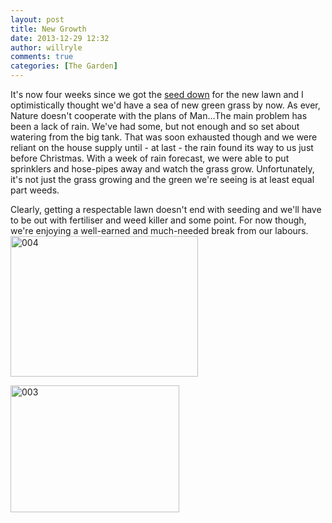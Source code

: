 ```yaml
---
layout: post
title: New Growth
date: 2013-12-29 12:32
author: willryle
comments: true
categories: [The Garden]
---
```

It's now four weeks since we got the <a title="Seeding" href="http://willryle.wordpress.com/2013/12/02/seeding/" target="_blank">seed down</a> for the new lawn and I optimistically thought we'd have a sea of new green grass by now. As ever, Nature doesn't cooperate with the plans of Man...<!--more-->The main problem has been a lack of rain. We've had some, but not enough and so set about watering from the big tank. That was soon exhausted though and we were reliant on the house supply until - at last - the rain found its way to us just before Christmas. With a week of rain forecast, we were able to put sprinklers and hose-pipes away and watch the grass grow. Unfortunately, it's not just the grass growing and the green we're seeing is at least equal part weeds.

Clearly, getting a respectable lawn doesn't end with seeding and we'll have to be out with fertiliser and weed killer and some point. For now though, we're enjoying a well-earned and much-needed break from our labours.<a href="http://willryle.files.wordpress.com/2013/12/004.jpg" target="_blank"><img class="size-medium wp-image-1807 alignright" alt="004" src="http://willryle.files.wordpress.com/2013/12/004.jpg?w=300" width="300" height="225" /></a>

<a href="http://willryle.files.wordpress.com/2013/12/003.jpg" target="_blank"><img class="alignleft  wp-image-1806" alt="003" src="http://willryle.files.wordpress.com/2013/12/003.jpg?w=300" width="270" height="203" /></a>
